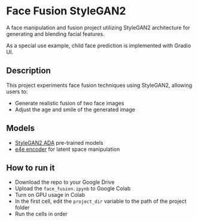 # Face Fusion StyleGAN2

A face manipulation and fusion project utilizing StyleGAN2 architecture for generating and blending facial features.

As a special use example, child face prediction is implemented with Gradio UI.

## Description

This project experiments face fusion techniques using StyleGAN2, allowing users to:
- Generate realistic fusion of two face images
- Adjust the age and smile of the generated image

## Models

- [StyleGAN2 ADA](https://github.com/NVlabs/stylegan2-ada-pytorch) pre-trained models
- [e4e encoder](https://github.com/omertov/encoder4editing) for latent space manipulation

## How to run it

- Download the repo to your Google Drive
- Upload the `face_fusion.ipynb` to Google Colab
- Turn on GPU usage in Colab
- In the first cell, edit the `project_dir` variable to the path of the project folder
- Run the cells in order
